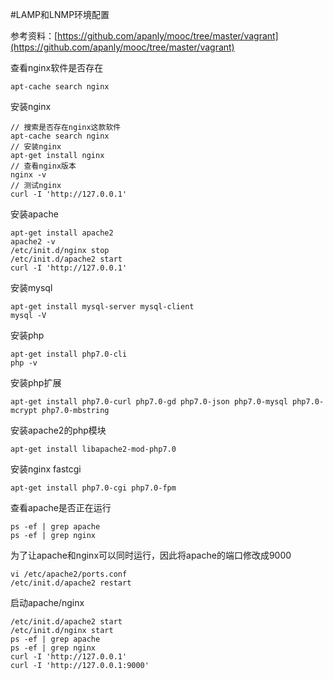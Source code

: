 #LAMP和LNMP环境配置

参考资料：[https://github.com/apanly/mooc/tree/master/vagrant](https://github.com/apanly/mooc/tree/master/vagrant)  

查看nginx软件是否存在
```
apt-cache search nginx
```

安装nginx
```
// 搜索是否存在nginx这款软件
apt-cache search nginx
// 安装nginx
apt-get install nginx
// 查看nginx版本
nginx -v
// 测试nginx
curl -I 'http://127.0.0.1'
```

安装apache
```
apt-get install apache2
apache2 -v
/etc/init.d/nginx stop
/etc/init.d/apache2 start
curl -I 'http://127.0.0.1'
```

安装mysql
```
apt-get install mysql-server mysql-client
mysql -V
```

安装php
```
apt-get install php7.0-cli
php -v
```

安装php扩展
```
apt-get install php7.0-curl php7.0-gd php7.0-json php7.0-mysql php7.0-mcrypt php7.0-mbstring
```

安装apache2的php模块
```
apt-get install libapache2-mod-php7.0
```

安装nginx fastcgi
```
apt-get install php7.0-cgi php7.0-fpm
```

查看apache是否正在运行
```
ps -ef | grep apache
ps -ef | grep nginx
```

为了让apache和nginx可以同时运行，因此将apache的端口修改成9000
```
vi /etc/apache2/ports.conf
/etc/init.d/apache2 restart
```

启动apache/nginx
```
/etc/init.d/apache2 start
/etc/init.d/nginx start
ps -ef | grep apache
ps -ef | grep nginx
curl -I 'http://127.0.0.1'
curl -I 'http://127.0.0.1:9000'
```











